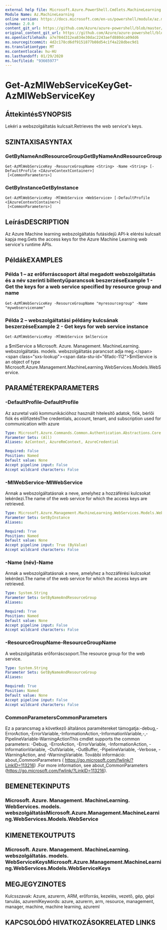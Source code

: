 ```yaml
---
external help file: Microsoft.Azure.PowerShell.Cmdlets.MachineLearning.dll-Help.xml
Module Name: Az.MachineLearning
online version: https://docs.microsoft.com/en-us/powershell/module/az.machinelearning/get-azmlwebservicekey
schema: 2.0.0
content_git_url: https://github.com/Azure/azure-powershell/blob/master/src/MachineLearning/MachineLearning/help/Get-AzMlWebServiceKey.md
original_content_git_url: https://github.com/Azure/azure-powershell/blob/master/src/MachineLearning/MachineLearning/help/Get-AzMlWebServiceKey.md
ms.openlocfilehash: a7e784d312ea834e30dac2243aefd880dca09dd6
ms.sourcegitcommit: 4d2c178cd6df9151877b08d54c1f4a228dbec9d1
ms.translationtype: MT
ms.contentlocale: hu-HU
ms.lasthandoff: 01/29/2020
ms.locfileid: "93665977"
---
```

# <span data-ttu-id="6fadc-101">Get-AzMlWebServiceKey</span><span class="sxs-lookup"><span data-stu-id="6fadc-101">Get-AzMlWebServiceKey</span></span>

## <span data-ttu-id="6fadc-102">Áttekintés</span><span class="sxs-lookup"><span data-stu-id="6fadc-102">SYNOPSIS</span></span>
<span data-ttu-id="6fadc-103">Lekéri a webszolgáltatás kulcsait.</span><span class="sxs-lookup"><span data-stu-id="6fadc-103">Retrieves the web service's keys.</span></span>

## <span data-ttu-id="6fadc-104">SZINTAXISA</span><span class="sxs-lookup"><span data-stu-id="6fadc-104">SYNTAX</span></span>

### <span data-ttu-id="6fadc-105">GetByNameAndResourceGroup</span><span class="sxs-lookup"><span data-stu-id="6fadc-105">GetByNameAndResourceGroup</span></span>
```
Get-AzMlWebServiceKey -ResourceGroupName <String> -Name <String> [-DefaultProfile <IAzureContextContainer>]
 [<CommonParameters>]
```

### <span data-ttu-id="6fadc-106">GetByInstance</span><span class="sxs-lookup"><span data-stu-id="6fadc-106">GetByInstance</span></span>
```
Get-AzMlWebServiceKey -MlWebService <WebService> [-DefaultProfile <IAzureContextContainer>]
 [<CommonParameters>]
```

## <span data-ttu-id="6fadc-107">Leírás</span><span class="sxs-lookup"><span data-stu-id="6fadc-107">DESCRIPTION</span></span>
<span data-ttu-id="6fadc-108">Az Azure Machine learning webszolgáltatás futásidejű API-k elérési kulcsait kapja meg.</span><span class="sxs-lookup"><span data-stu-id="6fadc-108">Gets the access keys for the Azure Machine Learning web service's runtime APIs.</span></span>

## <span data-ttu-id="6fadc-109">Példák</span><span class="sxs-lookup"><span data-stu-id="6fadc-109">EXAMPLES</span></span>

### <span data-ttu-id="6fadc-110">Példa 1 – az erőforráscsoport által megadott webszolgáltatás és a név szerinti billentyűparancsok beszerzése</span><span class="sxs-lookup"><span data-stu-id="6fadc-110">Example 1 - Get the keys for a web service specified by resource group and name</span></span>
```
Get-AzMlWebServiceKey -ResourceGroupName "myresourcegroup" -Name "mywebservicename"
```

### <span data-ttu-id="6fadc-111">Példa 2 – webszolgáltatási példány kulcsának beszerzése</span><span class="sxs-lookup"><span data-stu-id="6fadc-111">Example 2 - Get keys for web service instance</span></span>
```
Get-AzMlWebServiceKey -MlWebService $mlService
```

<span data-ttu-id="6fadc-112">a $mlService a Microsoft. Azure. Management. MachineLearning. webszolgáltatás. models. webszolgáltatás parancsot adja meg.</span><span class="sxs-lookup"><span data-stu-id="6fadc-112">$mlService is an object of type Microsoft.Azure.Management.MachineLearning.WebServices.Models.WebService.</span></span>

## <span data-ttu-id="6fadc-113">PARAMÉTEREK</span><span class="sxs-lookup"><span data-stu-id="6fadc-113">PARAMETERS</span></span>

### <span data-ttu-id="6fadc-114">-DefaultProfile</span><span class="sxs-lookup"><span data-stu-id="6fadc-114">-DefaultProfile</span></span>
<span data-ttu-id="6fadc-115">Az azuretal való kommunikációhoz használt hitelesítő adatok, fiók, bérlői fiók és előfizetés</span><span class="sxs-lookup"><span data-stu-id="6fadc-115">The credentials, account, tenant, and subscription used for communication with azure</span></span>

```yaml
Type: Microsoft.Azure.Commands.Common.Authentication.Abstractions.Core.IAzureContextContainer
Parameter Sets: (All)
Aliases: AzContext, AzureRmContext, AzureCredential

Required: False
Position: Named
Default value: None
Accept pipeline input: False
Accept wildcard characters: False
```

### <span data-ttu-id="6fadc-116">-MlWebService</span><span class="sxs-lookup"><span data-stu-id="6fadc-116">-MlWebService</span></span>
<span data-ttu-id="6fadc-117">Annak a webszolgáltatásnak a neve, amelyhez a hozzáférési kulcsokat lekérdezi.</span><span class="sxs-lookup"><span data-stu-id="6fadc-117">The name of the web service for which the access keys are retrieved.</span></span>

```yaml
Type: Microsoft.Azure.Management.MachineLearning.WebServices.Models.WebService
Parameter Sets: GetByInstance
Aliases:

Required: True
Position: Named
Default value: None
Accept pipeline input: True (ByValue)
Accept wildcard characters: False
```

### <span data-ttu-id="6fadc-118">-Name (név)</span><span class="sxs-lookup"><span data-stu-id="6fadc-118">-Name</span></span>
<span data-ttu-id="6fadc-119">Annak a webszolgáltatásnak a neve, amelyhez a hozzáférési kulcsokat lekérdezi.</span><span class="sxs-lookup"><span data-stu-id="6fadc-119">The name of the web service for which the access keys are retrieved.</span></span>

```yaml
Type: System.String
Parameter Sets: GetByNameAndResourceGroup
Aliases:

Required: True
Position: Named
Default value: None
Accept pipeline input: False
Accept wildcard characters: False
```

### <span data-ttu-id="6fadc-120">-ResourceGroupName</span><span class="sxs-lookup"><span data-stu-id="6fadc-120">-ResourceGroupName</span></span>
<span data-ttu-id="6fadc-121">A webszolgáltatás erőforráscsoport.</span><span class="sxs-lookup"><span data-stu-id="6fadc-121">The resource group for the web service.</span></span>

```yaml
Type: System.String
Parameter Sets: GetByNameAndResourceGroup
Aliases:

Required: True
Position: Named
Default value: None
Accept pipeline input: False
Accept wildcard characters: False
```

### <span data-ttu-id="6fadc-122">CommonParameters</span><span class="sxs-lookup"><span data-stu-id="6fadc-122">CommonParameters</span></span>
<span data-ttu-id="6fadc-123">Ez a parancsmag a következő általános paramétereket támogatja:-debug,-ErrorAction,-ErrorVariable,-InformationAction,-InformationVariable,-,-PipelineVariable-WarningAction</span><span class="sxs-lookup"><span data-stu-id="6fadc-123">This cmdlet supports the common parameters: -Debug, -ErrorAction, -ErrorVariable, -InformationAction, -InformationVariable, -OutVariable, -OutBuffer, -PipelineVariable, -Verbose, -WarningAction, and -WarningVariable.</span></span> <span data-ttu-id="6fadc-124">További információ: about_CommonParameters ( https://go.microsoft.com/fwlink/?LinkID=113216) .</span><span class="sxs-lookup"><span data-stu-id="6fadc-124">For more information, see about_CommonParameters (https://go.microsoft.com/fwlink/?LinkID=113216).</span></span>

## <span data-ttu-id="6fadc-125">BEMENETEK</span><span class="sxs-lookup"><span data-stu-id="6fadc-125">INPUTS</span></span>

### <span data-ttu-id="6fadc-126">Microsoft. Azure. Management. MachineLearning. WebServices. models. webszolgáltatás</span><span class="sxs-lookup"><span data-stu-id="6fadc-126">Microsoft.Azure.Management.MachineLearning.WebServices.Models.WebService</span></span>

## <span data-ttu-id="6fadc-127">KIMENETEK</span><span class="sxs-lookup"><span data-stu-id="6fadc-127">OUTPUTS</span></span>

### <span data-ttu-id="6fadc-128">Microsoft. Azure. Management. MachineLearning. webszolgáltatás. models. WebServiceKeys</span><span class="sxs-lookup"><span data-stu-id="6fadc-128">Microsoft.Azure.Management.MachineLearning.WebServices.Models.WebServiceKeys</span></span>

## <span data-ttu-id="6fadc-129">MEGJEGYZI</span><span class="sxs-lookup"><span data-stu-id="6fadc-129">NOTES</span></span>
<span data-ttu-id="6fadc-130">Kulcsszavak: Azure, azurerm, ARM, erőforrás, kezelés, vezető, gép, gépi tanulás, azureml</span><span class="sxs-lookup"><span data-stu-id="6fadc-130">Keywords: azure, azurerm, arm, resource, management, manager, machine, machine learning, azureml</span></span>

## <span data-ttu-id="6fadc-131">KAPCSOLÓDÓ HIVATKOZÁSOK</span><span class="sxs-lookup"><span data-stu-id="6fadc-131">RELATED LINKS</span></span>
